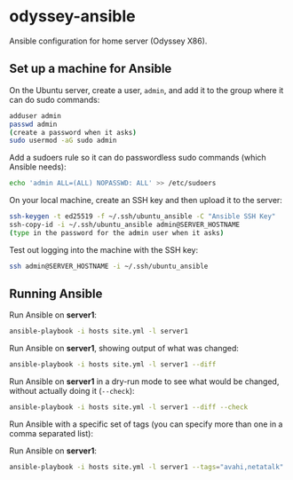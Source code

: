# odyssey-ansible

Ansible configuration for home server (Odyssey X86).

## Set up a machine for Ansible

On the Ubuntu server, create a user, `admin`, and add it to the group where it can do sudo commands:

```bash
adduser admin
passwd admin
(create a password when it asks)
sudo usermod -aG sudo admin
```

Add a sudoers rule so it can do passwordless sudo commands (which Ansible needs):

```bash
echo 'admin ALL=(ALL) NOPASSWD: ALL' >> /etc/sudoers
```

On your local machine, create an SSH key and then upload it to the server:

```bash
ssh-keygen -t ed25519 -f ~/.ssh/ubuntu_ansible -C "Ansible SSH Key"
ssh-copy-id -i ~/.ssh/ubuntu_ansible admin@SERVER_HOSTNAME 
(type in the password for the admin user when it asks)
```

Test out logging into the machine with the SSH key:

```bash
ssh admin@SERVER_HOSTNAME -i ~/.ssh/ubuntu_ansible
```

## Running Ansible

Run Ansible on **server1**:

```bash
ansible-playbook -i hosts site.yml -l server1
```

Run Ansible on **server1**, showing output of what was changed:

```bash
ansible-playbook -i hosts site.yml -l server1 --diff
```

Run Ansible on **server1** in a dry-run mode to see what would be changed, without actually doing it (`--check`):

```bash
ansible-playbook -i hosts site.yml -l server1 --diff --check
```

Run Ansible with a specific set of tags (you can specify more than one in a comma separated list):

Run Ansible on **server1**:

```bash
ansible-playbook -i hosts site.yml -l server1 --tags="avahi,netatalk"
```
